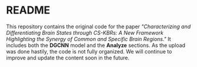 # README

This repository contains the original code for the paper *"Characterizing and Differentiating Brain States through CS-KBRs: A New Framework Highlighting the Synergy of Common and Specific Brain Regions."* It includes both the **DGCNN** model and the **Analyze** sections. As the upload was done hastily, the code is not fully organized. We will continue to improve and update the content soon in the future.

